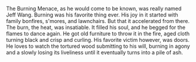 The Burning Menace, as he would come to be known, was really named Jeff Wang. 
Burning was his favorite thing ever. 
His joy in it started with family bonfires, s'mores, and lawnchairs. 
But that it accelerated from there. 
The burn, the heat, was insatiable. 
It filled his soul, and he begged for the flames to dance again. 
He got old furniture to throw it in the fire, aged cloth turning black and crisp and curling. 
His favorite victim however, was doors. 
He loves to watch the tortured wood submitting to his will, burning in agony and a slowly losing its liveliness until it eventually turns into a pile of ash.